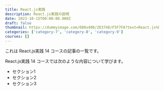 ```yaml
---
title: React.js実践
description: React.js実践の説明
date: 2023-10-15T00:00:00.000Z
draft: false
thumbnail: https://dummyimage.com/600x400/2D3748/F5F7FA?text=React.js%E5%AE%9F%E8%B7%B5
categories: ['category-7', 'category-8', 'category-9']
courses: []
---
```


これは React.js実践 14 コースの記事の一覧です。

  React.js実践 14 コースでは次のような内容について学びます。

  - セクション1
  - セクション2
  - セクション3